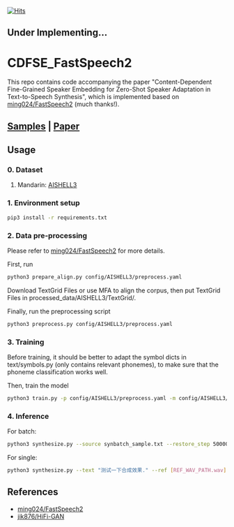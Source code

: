 [![Hits](https://hits.seeyoufarm.com/api/count/incr/badge.svg?url=https%3A%2F%2Fgithub.com%2FLabmem-Zhouyx%2FCDFSE_FastSpeech2&count_bg=%2379C83D&title_bg=%23555555&icon=&icon_color=%23E7E7E7&title=hits&edge_flat=false)](https://hits.seeyoufarm.com)

## Under Implementing...

#  CDFSE_FastSpeech2
This repo contains code accompanying the paper "Content-Dependent Fine-Grained Speaker Embedding for Zero-Shot Speaker Adaptation in Text-to-Speech Synthesis", which is implemented based on [ming024/FastSpeech2](https://github.com/ming024/FastSpeech2) (much thanks!).

## [Samples](https://thuhcsi.github.io/interspeech2022-cdfse-tts/) | [Paper](https://arxiv.org/pdf/2204.00990.pdf)

## Usage

### 0. Dataset
 1. Mandarin: [AISHELL3](https://www.openslr.org/93/)

### 1. Environment setup
```bash
pip3 install -r requirements.txt
```

### 2. Data pre-processing
Please refer to [ming024/FastSpeech2](https://github.com/ming024/FastSpeech2)  for more details.

First, run
```bash
python3 prepare_align.py config/AISHELL3/preprocess.yaml
```

Download TextGrid Files or use MFA to align the corpus, then put TextGrid Files in processed_data/AISHELL3/TextGrid/. 

Finally, run the preprocessing script 
```bash
python3 preprocess.py config/AISHELL3/preprocess.yaml
```


### 3. Training

Before training, it should be better to adapt the symbol dicts in text/symbols.py (only contains relevant phonemes), to make sure that the phoneme classification works well.

Then, train the model
```bash
python3 train.py -p config/AISHELL3/preprocess.yaml -m config/AISHELL3/model.yaml -t config/AISHELL3/train.yaml 
```

### 4. Inference
For batch:
```bash
python3 synthesize.py --source synbatch_sample.txt --restore_step 500000 --mode batch -p config/AISHELL3/preprocess.yaml -m config/AISHELL3/model.yaml -t config/AISHELL3/train.yaml 
```
	
For single:
```bash
python3 synthesize.py --text "测试一下合成效果." --ref [REF_WAV_PATH.wav] --restore_step 500000 --mode single -p config/AISHELL3/preprocess.yaml -m config/AISHELL3/model.yaml -t config/AISHELL3/train.yaml 
```

## References

- [ming024/FastSpeech2](https://github.com/ming024/FastSpeech2)
- [jik876/HiFi-GAN](https://github.com/jik876/hifi-gan)
	
